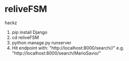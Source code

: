 reliveFSM
=========

hackz
1. pip install Django
2. cd reliveFSM
3. python manage.py runserver
4. Hit endpoint with: "http://localhost:8000/search/<query>/" e.g. "http://localhost:8000/search/MarioSavio/"